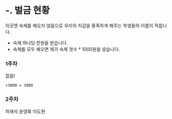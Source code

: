 # -. 벌금 현황
이곳엔 숙제를 해오지 않음으로 우리의 지갑을 풍족하게 해주는 학생들의 이름이 적힙니다.
- 숙제 하나당 천원을 받습니다.
- 숙제를 모두 해오면 제가 숙제 갯수 * 1000원을 넣습니다.

### 1주차
없음! 

`+3000 = 3000`
### 2주차
허재석
윤영록
이도현
